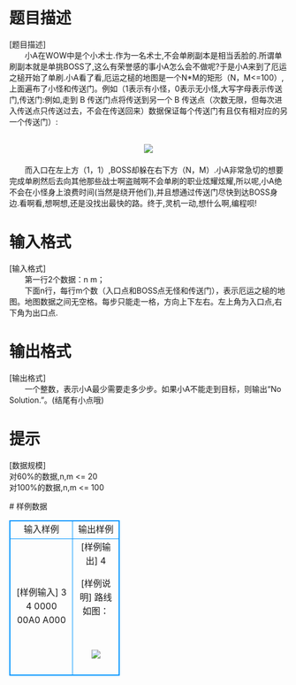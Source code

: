 # 

 
 # 题目描述 
<p>
[题目描述]<br>　　小A在WOW中是个小术士.作为一名术士,不会单刷副本是相当丢脸的.所谓单刷副本就是单挑BOSS了,这么有荣誉感的事小A怎么会不做呢?于是小A来到了厄运之槌开始了单刷.小A看了看,厄运之槌的地图是一个N*M的矩形（N，M<=100）,上面遍布了小怪和传送门。例如（1表示有小怪，0表示无小怪,大写字母表示传送门,传送门:例如,走到 B 传送门点将传送到另一个 B 传送点（次数无限，但每次进入传送点只传送过去，不会在传送回来）数据保证每个传送门有且仅有相对应的另一个传送门）:<br><br><center><img src="/source/joyoi/tyvj-3321/img/aHR0cDovL3d3dy5qb3lvaS5jbi9wcm9ibGVtL3R5dmotMzMyMS9wcm9ibGVtc19pbWFnZXMvMjA2MS8xLmJtcA==.bmp"></img></center>　<br>　　而入口在左上方（1，1）,BOSS却躲在右下方（N，M）.小A非常急切的想要完成单刷然后去向其他那些战士啊盗贼啊不会单刷的职业炫耀炫耀,所以呢,小A绝不会在小怪身上浪费时间(当然是绕开他们),并且想通过传送门尽快到达BOSS身边.看啊看,想啊想,还是没找出最快的路。终于,灵机一动,想什么啊,编程呗!<br></p> 

 
 # 输入格式 
<p>
[输入格式]<br>　　第一行2个数据：n m；<br>　　下面n行，每行m个数（入口点和BOSS点无怪和传送门），表示厄运之槌的地图。地图数据之间无空格。每步只能走一格，方向上下左右。左上角为入口点,右下角为出口点.<br></p> 

 
 # 输出格式 
<p>
[输出格式]<br>　　一个整数，表示小A最少需要走多少步。如果小A不能走到目标，则输出“No Solution.”。(结尾有小点哦) <br></p> 

 
 # 提示 
<p>
[数据规模]<br>对60%的数据,n,m <= 20<br>对100%的数据,n,m <= 100<br></p> 
# 样例数据
<style>
        table,table tr th, table tr td { border:1px solid #0094ff; }
        table { width: 200px; min-height: 25px; line-height: 25px; text-align: center; border-collapse: collapse;}   
    </style>
<table>
	<tr>
		<td>输入样例</td>
		<td>输出样例</td>
	</tr>
<tr><td>[样例输入]
3 4
0000
00A0
A000
</td><td>[样例输出]
4


[样例说明]
路线如图：
 
<br><center><img src="/source/joyoi/tyvj-3321/img/aHR0cDovL3d3dy5qb3lvaS5jbi9wcm9ibGVtL3R5dmotMzMyMS9wcm9ibGVtc19pbWFnZXMvMjA2MS8yLmJtcA==.bmp"></img></center>　</td></tr></table>
